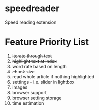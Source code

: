 speedreader
===========

Speed reading extension

Feature Priority List
==
1. ~~iterate through text~~
2. ~~highlight text at index~~
3. word rate based on length
4. chunk size
5. read whole article if nothing highlighted
6. settings - i.e. slider in lightbox
7. images
8. browser support
9. browser setting storage
10. time estimation